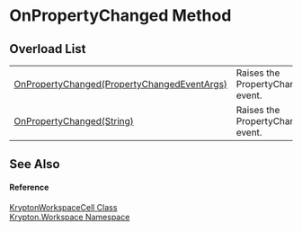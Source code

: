 # OnPropertyChanged Method


## Overload List
<table>
<tr>
<td><a href="7b71283b-68db-e5e8-a87c-c6de9304e9f2.md">OnPropertyChanged(PropertyChangedEventArgs)</a></td>
<td>Raises the PropertyChanged event.</td></tr>
<tr>
<td><a href="d7f21c38-fab0-a569-fa22-e9315118641b.md">OnPropertyChanged(String)</a></td>
<td>Raises the PropertyChanged event.</td></tr>
</table>

## See Also


#### Reference
<a href="b97e121c-fcc0-2249-475a-015f2aa73754.md">KryptonWorkspaceCell Class</a>  
<a href="0dbf488f-9676-a1e5-a949-1b4bcea03d52.md">Krypton.Workspace Namespace</a>  
